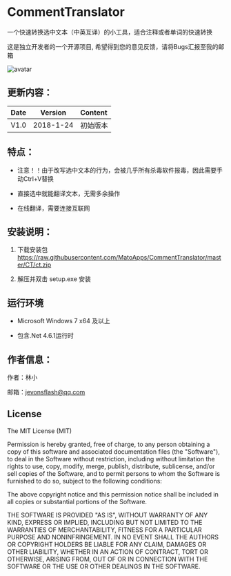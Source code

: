 # CommentTranslator

一个快速转换选中文本（中英互译）的小工具，适合注释或者单词的快速转换

这是独立开发者的一个开源项目, 希望得到您的意见反馈，请将Bugs汇报至我的邮箱

 ![avatar](https://raw.githubusercontent.com/MatoApps/CommentTranslator/master/CT/screenshot.png)
 
## 更新内容：


Date | Version | Content
:----------: | :-----------: | :-----------
V1.0        | 2018-1-24       | 初始版本


## 特点：

* 注意！！由于改写选中文本的行为，会被几乎所有杀毒软件报毒，因此需要手动Ctrl+V替换

* 直接选中就能翻译文本，无需多余操作

* 在线翻译，需要连接互联网


## 安装说明：

1. 下载安装包 https://raw.githubusercontent.com/MatoApps/CommentTranslator/master/CT/ct.zip

2. 解压并双击 setup.exe 安装


## 运行环境

* Microsoft Windows 7 x64 及以上

* 包含.Net 4.6.1运行时



## 作者信息：

作者：林小

邮箱：jevonsflash@qq.com


## License

The MIT License (MIT)

Permission is hereby granted, free of charge, to any person obtaining a copy of this software and associated documentation files (the "Software"), to deal in the Software without restriction, including without limitation the rights to use, copy, modify, merge, publish, distribute, sublicense, and/or sell copies of the Software, and to permit persons to whom the Software is furnished to do so, subject to the following conditions:

The above copyright notice and this permission notice shall be included in all copies or substantial portions of the Software.

THE SOFTWARE IS PROVIDED "AS IS", WITHOUT WARRANTY OF ANY KIND, EXPRESS OR IMPLIED, INCLUDING BUT NOT LIMITED TO THE WARRANTIES OF MERCHANTABILITY, FITNESS FOR A PARTICULAR PURPOSE AND NONINFRINGEMENT. IN NO EVENT SHALL THE AUTHORS OR COPYRIGHT HOLDERS BE LIABLE FOR ANY CLAIM, DAMAGES OR OTHER LIABILITY, WHETHER IN AN ACTION OF CONTRACT, TORT OR OTHERWISE, ARISING FROM, OUT OF OR IN CONNECTION WITH THE SOFTWARE OR THE USE OR OTHER DEALINGS IN THE SOFTWARE.
